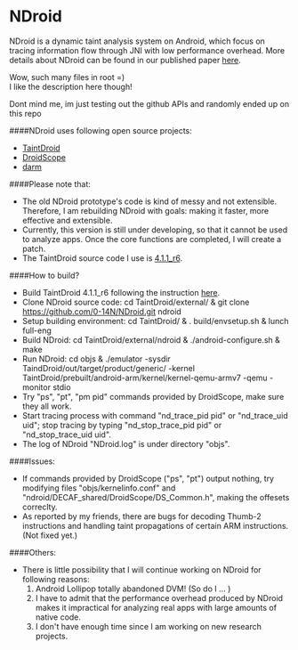 NDroid
=========
NDroid is a dynamic taint analysis system on Android, which focus on tracing information flow through JNI with low performance overhead. More details about NDroid can be found in our published paper [here]( http://www4.comp.polyu.edu.hk/~csxluo/NDroid.pdf).

Wow, such many files in root =)  
I like the description here though!

Dont mind me, im just testing out the github APIs and randomly ended up on this repo

####NDroid uses following open source projects:
* [TaintDroid](http://appanalysis.org)
* [DroidScope](https://code.google.com/p/decaf-platform/wiki/DroidScope)
* [darm](http://darm.re)

####Please note that:
* The old NDroid prototype's code is kind of messy and not extensible. Therefore, I am rebuilding NDroid with goals: making it faster, more effective and extensible.
* Currently, this version is still under developing, so that it cannot be used to analyze apps. Once the core functions are completed, I will create a patch.
* The TaintDroid source code I use is [4.1.1_r6](http://appanalysis.org/download_4.1.html).

####How to build?
* Build TaintDroid 4.1.1_r6 following the instruction [here](http://appanalysis.org/download_4.1.html).
* Clone NDroid source code: cd TaintDroid/external/ & git clone https://github.com/0-14N/NDroid.git ndroid
* Setup building environment: cd TaintDroid/ & . build/envsetup.sh & lunch full-eng
* Build NDroid: cd TaintDroid/external/ndroid & ./android-configure.sh & make
* Run NDroid: cd objs &  ./emulator -sysdir TaindDroid/out/target/product/generic/ -kernel TaintDroid/prebuilt/android-arm/kernel/kernel-qemu-armv7 -qemu -monitor stdio
* Try "ps", "pt", "pm pid" commands provided by DroidScope, make sure they all work.
* Start tracing process with command "nd_trace_pid pid" or "nd_trace_uid uid"; stop tracing by typing "nd_stop_trace_pid pid" or "nd_stop_trace_uid uid". 
* The log of NDroid "NDroid.log" is under directory "objs".

####Issues:
* If commands provided by DroidScope ("ps", "pt") output nothing, try modifying files "objs/kernelinfo.conf" and "ndroid/DECAF_shared/DroidScope/DS_Common.h", making the offesets correclty.
* As reported by my friends, there are bugs for decoding Thumb-2 instructions and handling taint propagations of certain ARM instructions. (Not fixed yet.)

####Others:
* There is little possibility that I will continue working on NDroid for following reasons:
  1. Android Lollipop totally abandoned DVM! (So do I ... )
  2. I have to admit that the performance overhead produced by NDroid makes it impractical for analyzing real apps with large amounts of native code.
  3. I don't have enough time since I am working on new research projects.
